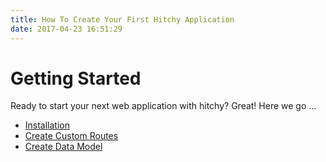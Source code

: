```yaml
---
title: How To Create Your First Hitchy Application
date: 2017-04-23 16:51:29
---
```


# Getting Started

Ready to start your next web application with hitchy? Great! Here we go ...

* [Installation](/getting-started/installation.html)
* [Create Custom Routes](/getting-started/routes.html)
* [Create Data Model](/getting-started/odm.html)
